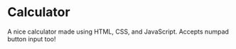 # Calculator
A nice calculator made using HTML, CSS, and JavaScript. Accepts numpad button input too!
